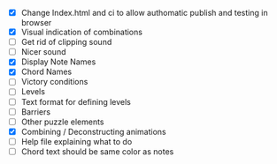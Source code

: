 - [x] Change Index.html and ci to allow authomatic publish and testing in browser
- [x] Visual indication of combinations
- [ ] Get rid of clipping sound
- [ ] Nicer sound
- [x] Display Note Names
- [x] Chord Names
- [ ] Victory conditions
- [ ] Levels
- [ ] Text format for defining levels
- [ ] Barriers
- [ ] Other puzzle elements
- [x] Combining / Deconstructing animations
- [ ] Help file explaining what to do
- [ ] Chord text should be same color as notes